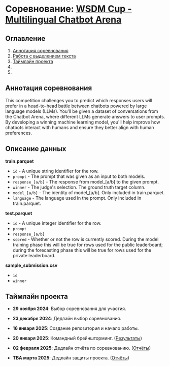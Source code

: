 # Соревнование: [WSDM Cup - Multilingual Chatbot Arena](https://www.kaggle.com/competitions/wsdm-cup-multilingual-chatbot-arena/overview)


## Оглавление

1. [Аннотация соревнования](#аннотация-соревнования)
2. [Работа с выделением текста](#описание-данных)
3. [Таймлайн проекта](#таймлайн-проекта)
4. 
5. 


## Аннотация соревнования
This competition challenges you to predict which responses users will prefer in a head-to-head battle between chatbots powered by large language models (LLMs). You'll be given a dataset of conversations from the Chatbot Arena, where different LLMs generate answers to user prompts. By developing a winning machine learning model, you'll help improve how chatbots interact with humans and ensure they better align with human preferences.

## Описание данных
**train.parquet**

* `id` - A unique string identifier for the row.
* `prompt` - The prompt that was given as an input to both models.
* `response_[a/b]` - The response from model_[a/b] to the given prompt.
* `winner` - The judge's selection. The ground truth target column.
* `model_[a/b]` - The identity of model_[a/b]. Only included in train.parquet.
* `language` - The language used in the prompt. Only included in train.parquet.

**test.parquet**

* `id` - A unique integer identifier for the row.
* `prompt`
* `response_[a/b]`
* `scored` - Whether or not the row is currently scored. During the model training phase this will be true for rows used for the public leaderboard; during the forecasting phase this will be true for rows used for the private leaderboard.

**sample_submission.csv**

* `id`
* `winner`

## Таймлайн проекта
* **29 ноября 2024**: Выбор соревнования для участия.
* **23 декабря 2024**: Дедлайн выбор соревнования.
* **16 января 2025**: Создание репозитория и начало работы.
* **20 января 2025**: Командный брейншторминг. ([Результаты](brainstorming.md))
* **02 февраля 2025**: Дедлайн отчёта по соревнованию. ([Отчёты](reports/))

* **TBA марта 2025**: Дедлайн защиты проекта. ([Отчёты](final_presentation/))
